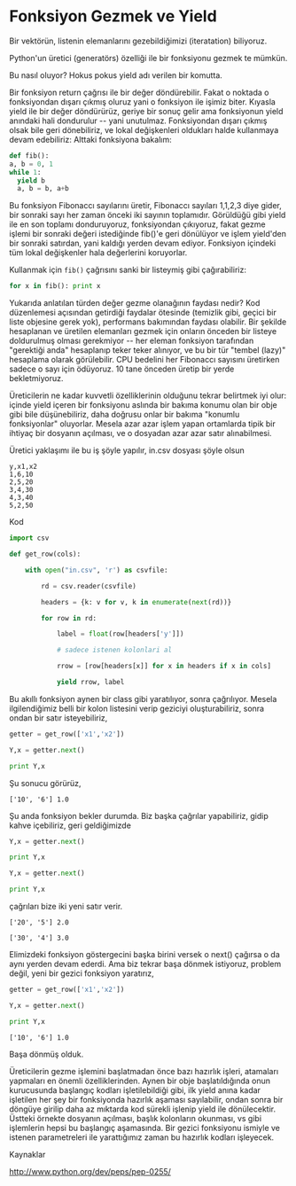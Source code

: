# Fonksiyon Gezmek ve Yield

Bir vektörün, listenin elemanlarını gezebildiğimizi (iteratation) biliyoruz.

Python'un üretici (generatörs) özelliği ile bir fonksiyonu gezmek te mümkün.

Bu nasıl oluyor? Hokus pokus yield adı verilen bir komutta.

Bir fonksiyon return çağrısı ile bir değer döndürebilir. Fakat o
noktada o fonksiyondan dışarı çıkmış oluruz yani o fonksiyon ile
işimiz biter. Kıyasla yield ile bir değer döndürürüz, geriye bir sonuç
gelir ama fonksiyonun yield anındaki hali dondurulur -- yani
unutulmaz. Fonksiyondan dışarı çıkmış olsak bile geri dönebiliriz, ve
lokal değişkenleri oldukları halde kullanmaya devam edebiliriz:
Alttaki fonksiyona bakalım:

```python
def fib():
a, b = 0, 1
while 1:
  yield b
  a, b = b, a+b
```

Bu fonksiyon Fibonaccı sayılarını üretir, Fibonaccı sayıları 1,1,2,3
diye gider, bir sonraki sayı her zaman önceki iki sayının
toplamıdır. Görüldüğü gibi yield ile en son toplamı donduruyoruz,
fonksiyondan çıkıyoruz, fakat gezme işlemi bir sonraki değeri
istediğinde fib()'e geri dönülüyor ve işlem yield'den bir sonraki
satırdan, yani kaldığı yerden devam ediyor. Fonksiyon içindeki tüm
lokal değişkenler hala değerlerini koruyorlar.

Kullanmak için `fib()` çağrısını sanki bir listeymiş gibi çağırabiliriz:

```python
for x in fib(): print x
```

Yukarıda anlatılan türden değer gezme olanağının faydası nedir? Kod
düzenlemesi açısından getirdiği faydalar ötesinde (temizlik gibi,
geçici bir liste objesine gerek yok), performans bakımından faydası
olabilir. Bir şekilde hesaplanan ve üretilen elemanları gezmek için
onların önceden bir listeye doldurulmuş olması gerekmiyor -- her
eleman fonksiyon tarafından "gerektiği anda" hesaplanıp teker teker
alınıyor, ve bu bir tür "tembel (lazy)" hesaplama olarak
görülebilir. CPU bedelini her Fibonaccı sayısını üretirken sadece o
sayı için ödüyoruz. 10 tane önceden üretip bir yerde bekletmiyoruz.

Üreticilerin ne kadar kuvvetli özelliklerinin olduğunu tekrar
belirtmek iyi olur: içinde yield içeren bir fonksiyonu aslında bir
bakıma konumu olan bir obje gibi bile düşünebiliriz, daha doğrusu
onlar bir bakıma "konumlu fonksiyonlar" oluyorlar. Mesela azar azar
işlem yapan ortamlarda tipik bir ihtiyaç bir dosyanın açılması, ve o
dosyadan azar azar satır alınabilmesi.

Üretici yaklaşımı ile bu iş şöyle yapılır, in.csv dosyası şöyle olsun

```
y,x1,x2
1,6,10
2,5,20
3,4,30
4,3,40
5,2,50
```

Kod


```python
import csv

def get_row(cols):

    with open("in.csv", 'r') as csvfile:

        rd = csv.reader(csvfile)

        headers = {k: v for v, k in enumerate(next(rd))}

        for row in rd:

            label = float(row[headers['y']])

            # sadece istenen kolonlari al

            rrow = [row[headers[x]] for x in headers if x in cols]

            yield rrow, label
```

Bu akıllı fonksiyon aynen bir class gibi yaratılıyor, sonra
çağrılıyor. Mesela ilgilendiğimiz belli bir kolon listesini verip
geziciyi oluşturabiliriz, sonra ondan bir satır isteyebiliriz,


```python
getter = get_row(['x1','x2'])

Y,x = getter.next() 

print Y,x
```

Şu sonucu görürüz,


```
['10', '6'] 1.0
```

Şu anda fonksiyon bekler durumda. Biz başka çağrılar yapabiliriz,
gidip kahve içebiliriz, geri geldiğimizde

```python
Y,x = getter.next() 

print Y,x

Y,x = getter.next() 

print Y,x
```

çağrıları bize iki yeni satır verir. 


```
['20', '5'] 2.0

['30', '4'] 3.0
```

Elimizdeki fonksiyon göstergecini başka birini versek o next() çağırsa
o da aynı yerden devam ederdi. Ama biz tekrar başa dönmek istiyoruz,
problem değil, yeni bir gezici fonksiyon yaratırız, 


```python
getter = get_row(['x1','x2'])

Y,x = getter.next() 

print Y,x
```

```
['10', '6'] 1.0
```


Başa dönmüş olduk.

Üreticilerin gezme işlemini başlatmadan önce bazı hazırlık işleri,
atamaları yapmaları en önemli özelliklerinden. Aynen bir obje
başlatıldığında onun kurucusunda başlangıç kodları işletilebildiği
gibi, ilk yield anına kadar işletilen her şey bir fonksiyonda hazırlık
aşaması sayılabilir, ondan sonra bir döngüye girilip daha az mıktarda
kod sürekli işlenip yield ile dönülecektir. Üstteki örnekte dosyanın
açılması, başlık kolonların okunması, vs gibi işlemlerin hepsi bu
başlangıç aşamasında. Bir gezici fonksiyonu ismiyle ve istenen
parametreleri ile yarattığımız zaman bu hazırlık kodları işleyecek. 

Kaynaklar

http://www.python.org/dev/peps/pep-0255/





